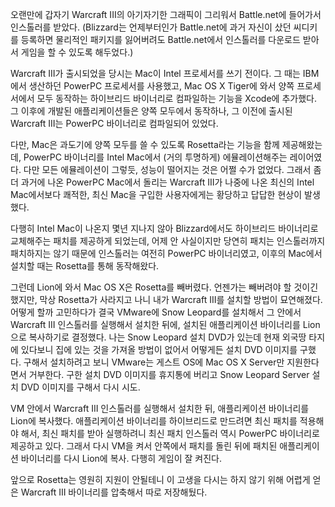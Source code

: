 오랜만에 갑자기 Warcraft III의 아기자기한 그래픽이 그리워서 Battle.net에 들어가서 인스톨러를 받았다. (Blizzard는 언제부터인가 Battle.net에 과거 자신이 샀던 씨디키를 등록하면 물리적인 패키지를 잃어버려도 Battle.net에서 인스톨러를 다운로드 받아서 게임을 할 수 있도록 해두었다.)

Warcraft III가 출시되었을 당시는 Mac이 Intel 프로세서를 쓰기 전이다. 그 때는 IBM에서 생산하던 PowerPC 프로세서를 사용했고, Mac OS X Tiger에 와서 양쪽 프로세서에서 모두 동작하는 하이브리드 바이너리로 컴파일하는 기능을 Xcode에 추가했다. 그 이후에 개발된 애플리케이션들은 양쪽 모두에서 동작하나, 그 이전에 출시된 Warcraft III는 PowerPC 바이너리로 컴파일되어 있었다.

다만, Mac은 과도기에 양쪽 모두를 쓸 수 있도록 Rosetta라는 기능을 함께 제공해왔는데, PowerPC 바이너리를 Intel Mac에서 (거의 투명하게) 에뮬레이션해주는 레이어였다. 다만 모든 에뮬레이션이 그렇듯, 성능이 떨어지는 것은 어쩔 수가 없었다. 그래서 좀더 과거에 나온 PowerPC Mac에서 돌리는 Warcraft III가 나중에 나온 최신의 Intel Mac에서보다 쾌적한, 최신 Mac을 구입한 사용자에게는 황당하고 답답한 현상이 발생했다.

다행히 Intel Mac이 나온지 몇년 지나지 않아 Blizzard에서도 하이브리드 바이너리로 교체해주는 패치를 제공하게 되었는데, 어제 안 사실이지만 당연히 패치는 인스톨러까지 패치하지는 않기 때문에 인스톨러는 여전히 PowerPC 바이너리였고, 이후의 Mac에서 설치할 때는 Rosetta를 통해 동작해왔다.

그런데 Lion에 와서 Mac OS X은 Rosetta를 빼버렸다. 언젠가는 빼버려야 할 것이긴 했지만, 막상 Rosetta가 사라지고 나니 내가 Warcraft III를 설치할 방법이 묘연해졌다. 어떻게 할까 고민하다가 결국 VMware에 Snow Leopard를 설치해서 그 안에서 Warcraft III 인스톨러를 실행해서 설치한 뒤에, 설치된 애플리케이션 바이너리를 Lion으로 복사하기로 결정했다. 나는 Snow Leopard 설치 DVD가 있는데 현재 외국땅 타지에 있다보니 집에 있는 것을 가져올 방법이 없어서 어떻게든 설치 DVD 이미지를 구했다. 구해서 설치하려고 보니 VMware는 게스트 OS에 Mac OS X Server만 지원한다면서 거부한다. 구한 설치 DVD 이미지를 휴지통에 버리고 Snow Leopard Server 설치 DVD 이미지를 구해서 다시 시도.

VM 안에서 Warcraft III 인스톨러를 실행해서 설치한 뒤, 애플리케이션 바이너리를 Lion에 복사했다. 애플리케이션 바이너리를 하이브리드로 만드려면 최신 패치를 적용해야 해서, 최신 패치를 받아 실행하려니 최신 패치 인스톨러 역시 PowerPC 바이너리로 제공하고 있다. 그래서 다시 VM을 켜서 안쪽에서 패치를 돌린 뒤에 패치된 애플리케이션 바이너리를 다시 Lion에 복사. 다행히 게임이 잘 켜진다.

앞으로 Rosetta는 영원히 지원이 안될테니 이 고생을 다시는 하지 않기 위해 어렵게 얻은 Warcraft III 바이너리를 압축해서 따로 저장해뒀다.
